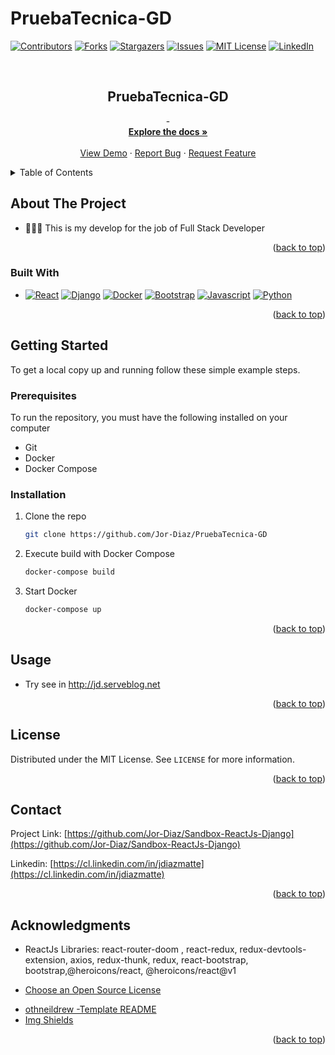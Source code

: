 # PruebaTecnica-GD

<a name="readme-top"></a>

[![Contributors][contributors-shield]][contributors-url]
[![Forks][forks-shield]][forks-url]
[![Stargazers][stars-shield]][stars-url]
[![Issues][issues-shield]][issues-url]
[![MIT License][license-shield]][license-url]
[![LinkedIn][linkedin-shield]][linkedin-url]

<!-- PROJECT LOGO -->
<br />
<div align="center">
  <a href="https://github.com/Jor-Diaz/PruebaTecnica-GD">
  </a>

<h2 align="center">PruebaTecnica-GD</h2>

  <p align="center">
    -
    <br />
    <a href="https://github.com/Jor-Diaz/PruebaTecnica-GD"><strong>Explore the docs »</strong></a>
    <br />
    <br />
    <a href="http://jd.serveblog.net">View Demo</a>
    ·
    <a href="https://github.com/Jor-Diaz/PruebaTecnica-GD/issues">Report Bug</a>
    ·
    <a href="https://github.com/Jor-Diaz/PruebaTecnica-GD/issues">Request Feature</a>
  </p>
</div>

<!-- TABLE OF CONTENTS -->
<details>
  <summary>Table of Contents</summary>
  <ol>
    <li>
      <a href="#about-the-project">About The Project</a>
      <ul>
        <li><a href="#built-with">Built With</a></li>
      </ul>
    </li>
    <li>
      <a href="#getting-started">Getting Started</a>
      <ul>
        <li><a href="#prerequisites">Prerequisites</a></li>
        <li><a href="#installation">Installation</a></li>
      </ul>
    </li>
    <li><a href="#usage">Usage</a></li>
    <li><a href="#license">License</a></li>
    <li><a href="#contact">Contact</a></li>
    <li><a href="#acknowledgments">Acknowledgments</a></li>
  </ol>
</details>

<!-- ABOUT THE PROJECT -->

## About The Project

- 👨🏽‍💻 This is my develop for the job of Full Stack Developer

<p align="right">(<a href="#readme-top">back to top</a>)</p>

### Built With

- [![React][react.js]][react-url] [![Django][django]][django-url] [![Docker][docker]][docker-url] [![Bootstrap][bootstrap]][bootstrap-url] [![Javascript][javascript]][javascript-url] [![Python][python]][python-url]

<p align="right">(<a href="#readme-top">back to top</a>)</p>

<!-- GETTING STARTED -->

## Getting Started

To get a local copy up and running follow these simple example steps.

### Prerequisites

To run the repository, you must have the following installed on your computer

- Git
- Docker
- Docker Compose

### Installation

1. Clone the repo
   ```sh
   git clone https://github.com/Jor-Diaz/PruebaTecnica-GD
   ```
2. Execute build with Docker Compose
   ```sh
   docker-compose build
   ```
3. Start Docker
   ```sh
   docker-compose up
   ```

<p align="right">(<a href="#readme-top">back to top</a>)</p>

<!-- USAGE EXAMPLES -->

## Usage

- Try see in http://jd.serveblog.net
<p align="right">(<a href="#readme-top">back to top</a>)</p>

<!-- LICENSE -->

## License

Distributed under the MIT License. See `LICENSE` for more information.

<p align="right">(<a href="#readme-top">back to top</a>)</p>

<!-- CONTACT -->

## Contact

Project Link: [https://github.com/Jor-Diaz/Sandbox-ReactJs-Django](https://github.com/Jor-Diaz/Sandbox-ReactJs-Django)

Linkedin: [https://cl.linkedin.com/in/jdiazmatte](https://cl.linkedin.com/in/jdiazmatte)

<p align="right">(<a href="#readme-top">back to top</a>)</p>

<!-- ACKNOWLEDGMENTS -->

## Acknowledgments

- ReactJs Libraries: react-router-doom , react-redux, redux-devtools-extension, axios, redux-thunk, redux, react-bootstrap, bootstrap,@heroicons/react, @heroicons/react@v1

- [Choose an Open Source License](https://choosealicense.com)

* [othneildrew -Template README](https://github.com/othneildrew/Best-README-Template)
* [Img Shields](https://shields.io)

<p align="right">(<a href="#readme-top">back to top</a>)</p>

<!-- MARKDOWN LINKS & IMAGES -->
<!-- https://www.markdownguide.org/basic-syntax/#reference-style-links -->

[contributors-shield]: https://img.shields.io/github/contributors/Jor-Diaz/PruebaTecnica-GD.svg?style=for-the-badge
[contributors-url]: https://github.com/Jor-Diaz/PruebaTecnica-GD/graphs/contributors
[forks-shield]: https://img.shields.io/github/forks/Jor-Diaz/PruebaTecnica-GD.svg?style=for-the-badge
[forks-url]: https://github.com/Jor-Diaz/PruebaTecnica-GD/network/members
[stars-shield]: https://img.shields.io/github/stars/Jor-Diaz/PruebaTecnica-GD?style=for-the-badge
[stars-url]: https://github.com/Jor-Diaz/PruebaTecnica-GD/stargazers
[issues-shield]: https://img.shields.io/github/issues/Jor-Diaz/PruebaTecnica-GD.svg?style=for-the-badge
[issues-url]: https://github.com/Jor-Diaz/PruebaTecnica-GD/issues
[license-shield]: https://img.shields.io/github/license/Jor-Diaz/PruebaTecnica-GD.svg?style=for-the-badge
[license-url]: https://github.com/Jor-Diaz/PruebaTecnica-GD/blob/master/LICENSE.txt
[linkedin-shield]: https://img.shields.io/badge/-LinkedIn-black.svg?style=for-the-badge&logo=linkedin&colorB=555
[linkedin-url]: https://cl.linkedin.com/in/jdiazmatte
[react.js]: https://img.shields.io/badge/React-20232A?style=for-the-badge&logo=react&logoColor=61DAFB
[react-url]: https://reactjs.org/
[bootstrap]: https://img.shields.io/badge/Bootstrap-563D7C?style=for-the-badge&logo=bootstrap&logoColor=white
[bootstrap-url]: https://getbootstrap.com
[django-url]: https://www.djangoproject.com/
[django]: https://img.shields.io/badge/Django-092E20?style=for-the-badge&logo=django&logoColor=white
[python]: https://img.shields.io/badge/Python-3776AB?style=for-the-badge&logo=python&logoColor=white
[python-url]: https://www.python.org/
[docker-url]: https://www.docker.com/
[docker]: https://img.shields.io/badge/docker-%230db7ed.svg?style=for-the-badge&logo=docker&logoColor=white
[javascript]: https://img.shields.io/badge/JavaScript-323330?style=for-the-badge&logo=javascript&logoColor=F7DF1E
[javascript-url]: https://www.javascript.com/
[html5]: https://img.shields.io/badge/HTML5-E34F26?style=for-the-badge&logo=html5&logoColor=white
[css3]: https://img.shields.io/badge/CSS3-1572B6?style=for-the-badge&logo=css3&logoColor=white
